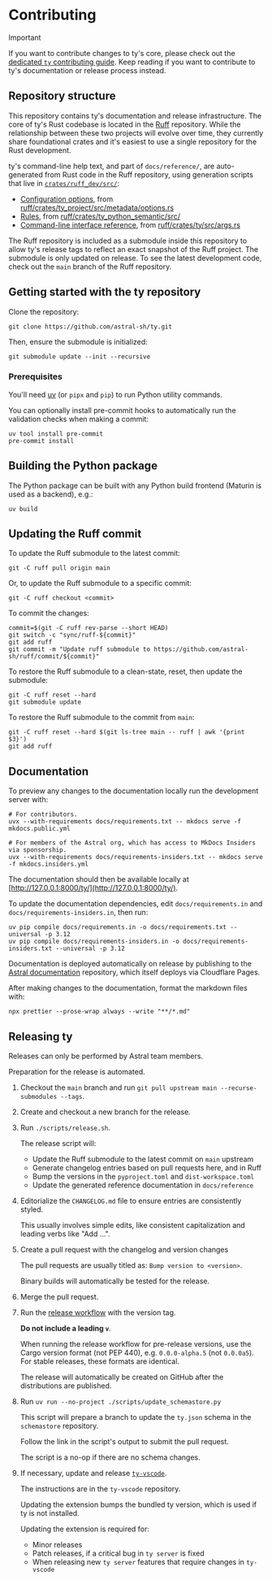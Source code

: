 # Contributing

> [!IMPORTANT]
> If you want to contribute changes to ty's core, please check out the
> [dedicated `ty` contributing guide](https://github.com/astral-sh/ruff/blob/main/crates/ty/CONTRIBUTING.md).
> Keep reading if you want to contribute to ty's documentation or release process instead.

## Repository structure

This repository contains ty's documentation and release infrastructure. The core of ty's Rust codebase is
located in the [Ruff](https://github.com/astral-sh/ruff) repository. While the relationship between these
two projects will evolve over time, they currently share foundational crates and it's easiest to use a single
repository for the Rust development.

ty's command-line help text, and part of `docs/reference/`, are auto-generated from Rust code in the Ruff
repository, using generation scripts that live in
[`crates/ruff_dev/src/`](https://github.com/astral-sh/ruff/blob/main/crates/ruff_dev/src/):

- [Configuration options](docs/reference/configuration.md), from
    [ruff/crates/ty_project/src/metadata/options.rs](https://github.com/astral-sh/ruff/blob/main/crates/ty_project/src/metadata/options.rs)
- [Rules](docs/reference/rules.md), from
    [ruff/crates/ty_python_semantic/src/](https://github.com/astral-sh/ruff/blob/main/crates/ty_python_semantic/src/)
- [Command-line interface reference](docs/reference/cli.md), from
    [ruff/crates/ty/src/args.rs](https://github.com/astral-sh/ruff/blob/main/crates/ty/src/args.rs)

The Ruff repository is included as a submodule inside this repository to allow ty's release tags to reflect
an exact snapshot of the Ruff project. The submodule is only updated on release. To see the latest development
code, check out the `main` branch of the Ruff repository.

## Getting started with the ty repository

Clone the repository:

```shell
git clone https://github.com/astral-sh/ty.git
```

Then, ensure the submodule is initialized:

```shell
git submodule update --init --recursive
```

### Prerequisites

You'll need [uv](https://docs.astral.sh/uv/getting-started/installation/) (or `pipx` and `pip`) to
run Python utility commands.

You can optionally install pre-commit hooks to automatically run the validation checks
when making a commit:

```shell
uv tool install pre-commit
pre-commit install
```

## Building the Python package

The Python package can be built with any Python build frontend (Maturin is used as a backend), e.g.:

```shell
uv build
```

## Updating the Ruff commit

To update the Ruff submodule to the latest commit:

```shell
git -C ruff pull origin main
```

Or, to update the Ruff submodule to a specific commit:

```shell
git -C ruff checkout <commit>
```

To commit the changes:

```shell
commit=$(git -C ruff rev-parse --short HEAD)
git switch -c "sync/ruff-${commit}"
git add ruff
git commit -m "Update ruff submodule to https://github.com/astral-sh/ruff/commit/${commit}"
```

To restore the Ruff submodule to a clean-state, reset, then update the submodule:

```shell
git -C ruff reset --hard
git submodule update
```

To restore the Ruff submodule to the commit from `main`:

```shell
git -C ruff reset --hard $(git ls-tree main -- ruff | awk '{print $3}')
git add ruff
```

## Documentation

To preview any changes to the documentation locally run the development server with:

```shell
# For contributors.
uvx --with-requirements docs/requirements.txt -- mkdocs serve -f mkdocs.public.yml

# For members of the Astral org, which has access to MkDocs Insiders via sponsorship.
uvx --with-requirements docs/requirements-insiders.txt -- mkdocs serve -f mkdocs.insiders.yml
```

The documentation should then be available locally at
[http://127.0.0.1:8000/ty/](http://127.0.0.1:8000/ty/).

To update the documentation dependencies, edit `docs/requirements.in` and
`docs/requirements-insiders.in`, then run:

```shell
uv pip compile docs/requirements.in -o docs/requirements.txt --universal -p 3.12
uv pip compile docs/requirements-insiders.in -o docs/requirements-insiders.txt --universal -p 3.12
```

Documentation is deployed automatically on release by publishing to the
[Astral documentation](https://github.com/astral-sh/docs) repository, which itself deploys via
Cloudflare Pages.

After making changes to the documentation, format the markdown files with:

```shell
npx prettier --prose-wrap always --write "**/*.md"
```

## Releasing ty

Releases can only be performed by Astral team members.

Preparation for the release is automated.

1. Checkout the `main` branch and run `git pull upstream main --recurse-submodules --tags`.

1. Create and checkout a new branch for the release.

1. Run `./scripts/release.sh`.

    The release script will:

    - Update the Ruff submodule to the latest commit on `main` upstream
    - Generate changelog entries based on pull requests here, and in Ruff
    - Bump the versions in the `pyproject.toml` and `dist-workspace.toml`
    - Update the generated reference documentation in `docs/reference`

1. Editorialize the `CHANGELOG.md` file to ensure entries are consistently styled.

    This usually involves simple edits, like consistent capitalization and leading verbs like
    "Add ...".

1. Create a pull request with the changelog and version changes

    The pull requests are usually titled as: `Bump version to <version>`.

    Binary builds will automatically be tested for the release.

1. Merge the pull request.

1. Run the [release workflow](https://github.com/astral-sh/ty/actions/workflows/release.yml) with
    the version tag.

    **Do not include a leading `v`**.

    When running the release workflow for pre-release versions, use the Cargo version format (not PEP
    440), e.g. `0.0.0-alpha.5` (not `0.0.0a5`). For stable releases, these formats are identical.

    The release will automatically be created on GitHub after the distributions are published.

1. Run `uv run --no-project ./scripts/update_schemastore.py`

    This script will prepare a branch to update the `ty.json` schema in the `schemastore`
    repository.

    Follow the link in the script's output to submit the pull request.

    The script is a no-op if there are no schema changes.

1. If necessary, update and release [`ty-vscode`](https://github.com/astral-sh/ty-vscode).

    The instructions are in the `ty-vscode` repository.

    Updating the extension bumps the bundled ty version, which is used if ty is not installed.

    Updating the extension is required for:

    - Minor releases
    - Patch releases, if a critical bug in `ty server` is fixed
    - When releasing new `ty server` features that require changes in `ty-vscode`
